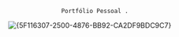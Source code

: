 

                   Portfólio Pessoal .

![{5F116307-2500-4876-BB92-CA2DF9BDC9C7}](https://github.com/user-attachments/assets/65887e88-bb6f-485c-9d0a-4e29469af347)
                   
